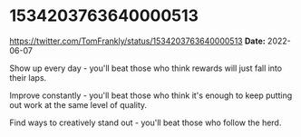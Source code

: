 # 1534203763640000513
https://twitter.com/TomFrankly/status/1534203763640000513
**Date:** 2022-06-07

Show up every day - you'll beat those who think rewards will just fall into their laps.

Improve constantly - you'll beat those who think it's enough to keep putting out work at the same level of quality.

Find ways to creatively stand out - you'll beat those who follow the herd.
